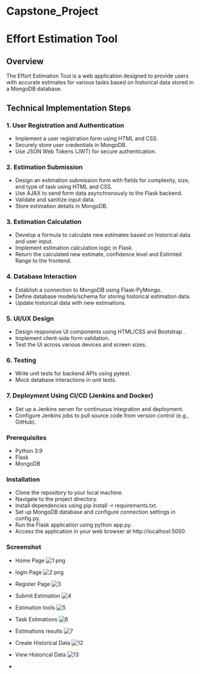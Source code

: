 # Capstone_Project
# Effort Estimation Tool

## Overview

The Effort Estimation Tool is a web application designed to provide users with accurate estimates for various tasks based on historical data stored in a MongoDB database. 

## Technical Implementation Steps

### 1. User Registration and Authentication
- Implement a user registration form using HTML and CSS.
- Securely store user credentials in MongoDB.
- Use JSON Web Tokens (JWT) for secure authentication.

### 2. Estimation Submission
- Design an estimation submission form with fields for complexity, size, and type of task using HTML and CSS.
- Use AJAX to send form data asynchronously to the Flask backend.
- Validate and sanitize input data.
- Store estimation details in MongoDB.

### 3. Estimation Calculation
- Develop a formula to calculate new estimates based on historical data and user input.
- Implement estimation calculation logic in Flask.
- Return the calculated new estimate, confidence level and Estimted Range to the frontend.

### 4. Database Interaction
- Establish a connection to MongoDB using Flask-PyMongo.
- Define database models/schema for storing historical estimation data.
- Update historical data with new estimations.

### 5. UI/UX Design
- Design responsive UI components using HTML/CSS and Bootstrap .
- Implement client-side form validation.
- Test the UI across various devices and screen sizes.

### 6. Testing
- Write unit tests for backend APIs using pytest.
- Mock database interactions in unit tests.

### 7. Deployment Using CI/CD (Jenkins and Docker)
- Set up a Jenkins server for continuous integration and deployment.
- Configure Jenkins jobs to pull source code from version control (e.g., GitHub).


### Prerequisites
- Python 3.9
- Flask
- MongoDB

### Installation
- Clone the repository to your local machine.
- Navigate to the project directory.
- Install dependencies using pip install -r requirements.txt.
- Set up MongoDB database and configure connection settings in config.py.
- Run the Flask application using python app.py.
- Access the application in your web browser at http://localhost:5050.

### Screenshot
- Home Page
  ![1 png](https://github.com/user-attachments/assets/7dd25a97-ef78-4cb1-9fe5-1c5975b892cc)
- login Page
  ![2 png](https://github.com/user-attachments/assets/51f533b7-cc5b-4479-a3e1-5e12ed7cb4d4)
- Register Page
  ![3](https://github.com/user-attachments/assets/368ec436-c61e-494a-b072-a12bfcd4d2c0)
- Submit Estimation
  ![4](https://github.com/user-attachments/assets/2efffc4a-dd87-4c97-bd9d-1eb9563f5bc9)

- Estimation tools
  ![5](https://github.com/user-attachments/assets/9e8ba6bf-5732-47f2-9318-cd7bd947ba32)

- Task Estimations
  ![6](https://github.com/user-attachments/assets/9a6207b3-5bab-49cc-bdc3-ff39206f547b)

- Estimations results
  ![7](https://github.com/user-attachments/assets/dcc137a5-72fe-4879-8d79-ec78785f0a50)

- Create Historical Data
  ![12](https://github.com/user-attachments/assets/74f105d2-c63f-47ff-bd76-5d952b0ec0fc)

- View Historical Data
  ![13](https://github.com/user-attachments/assets/5d33e792-5d38-40d4-9452-477469a56b00)

- 
  








